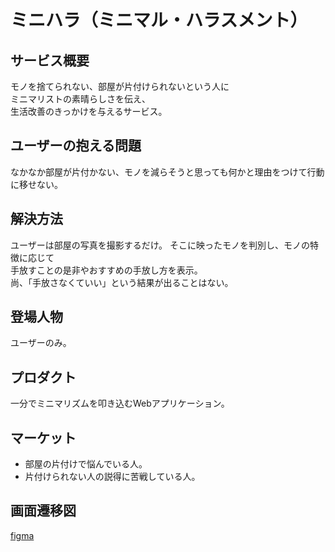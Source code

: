 # ミニハラ（ミニマル・ハラスメント）

## サービス概要
モノを捨てられない、部屋が片付けられないという人に\
ミニマリストの素晴らしさを伝え、\
生活改善のきっかけを与えるサービス。

## ユーザーの抱える問題
なかなか部屋が片付かない、モノを減らそうと思っても何かと理由をつけて行動に移せない。

## 解決方法
ユーザーは部屋の写真を撮影するだけ。
そこに映ったモノを判別し、モノの特徴に応じて\
手放すことの是非やおすすめの手放し方を表示。\
尚、「手放さなくていい」という結果が出ることはない。

## 登場人物
ユーザーのみ。

## プロダクト
一分でミニマリズムを叩き込むWebアプリケーション。

## マーケット
- 部屋の片付けで悩んでいる人。
- 片付けられない人の説得に苦戦している人。

## 画面遷移図
[figma](https://www.figma.com/file/SkZ87GpVo4ktVJuib0XMVe/%E3%83%9F%E3%83%8B%E3%83%8F%E3%83%A9?node-id=0%3A1)